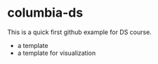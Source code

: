 # columbia-ds

This is a quick first github example for DS course.
  * a template
  * a template for visualization